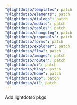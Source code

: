 ```yaml
---
"@lightdotso/templates": patch
"@lightdotso/elements": patch
"@lightdotso/dialogs": patch
"@lightdotso/modals": patch
"@lightdotso/tables": patch
"@lightdotso/changelog": patch
"@lightdotso/proposals": patch
"@lightdotso/forms": patch
"@lightdotso/explorer": patch
"@lightdotso/flow": patch
"@lightdotso/images": patch
"@lightdotso/router": patch
"@lightdotso/ui": patch
"@lightdotso/blog": patch
"@lightdotso/home": patch
"@lightdotso/app": patch
"@lightdotso/ai": patch
---
```


Add lightdotso pkgs
